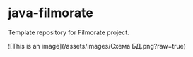 # java-filmorate
Template repository for Filmorate project.


![This is an image](/assets/images/Схема БД.png?raw=true)
